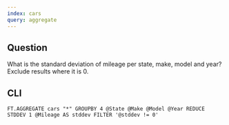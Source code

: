 ```yaml
---
index: cars
query: aggregate
---
```


## Question

What is the standard deviation of mileage per state, make, model and year? Exclude results where it is 0.

## CLI

```
FT.AGGREGATE cars "*" GROUPBY 4 @State @Make @Model @Year REDUCE STDDEV 1 @Mileage AS stddev FILTER '@stddev != 0'
```